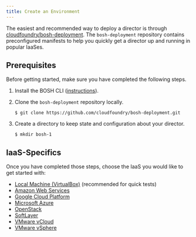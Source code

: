 ```yaml
---
title: Create an Environment
---
```


The easiest and recommended way to deploy a director is through [cloudfoundry/bosh-deployment](https://github.com/cloudfoundry/bosh-deployment). The `bosh-deployment` repository contains preconfigured manifests to help you quickly get a director up and running in popular IaaSes.


## Prerequisites

Before getting started, make sure you have completed the following steps.

1. Install the BOSH CLI ([instructions](cli/installation.md)).
1. Clone the `bosh-deployment` repository locally.

    ```shell
    $ git clone https://github.com/cloudfoundry/bosh-deployment.git
    ```

1. Create a directory to keep state and configuration about your director.

    ```shell
    $ mkdir bosh-1
    ```


## IaaS-Specifics

Once you have completed those steps, choose the IaaS you would like to get started with:

 * [Local Machine (VirtualBox)](bosh-lite.md) (recommended for quick tests)
 * [Amazon Web Services](init-aws.md)
 * [Google Cloud Platform](init-google.md)
 * [Microsoft Azure](init-azure.md)
 * [OpenStack](init-openstack.md)
 * [SoftLayer](init-softlayer.md)
 * [VMware vCloud](init-vcloud.md)
 * [VMware vSphere](init-vsphere.md)
